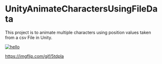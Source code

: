 # UnityAnimateCharactersUsingFileData
This project is to animate multiple characters using position values taken from a csv File in Unity.

<a href="https://imgflip.com/gif/5tdpla"><img src="https://imgflip.com/gif/5tdpla" title="hello"/></a>


https://imgflip.com/gif/5tdpla
